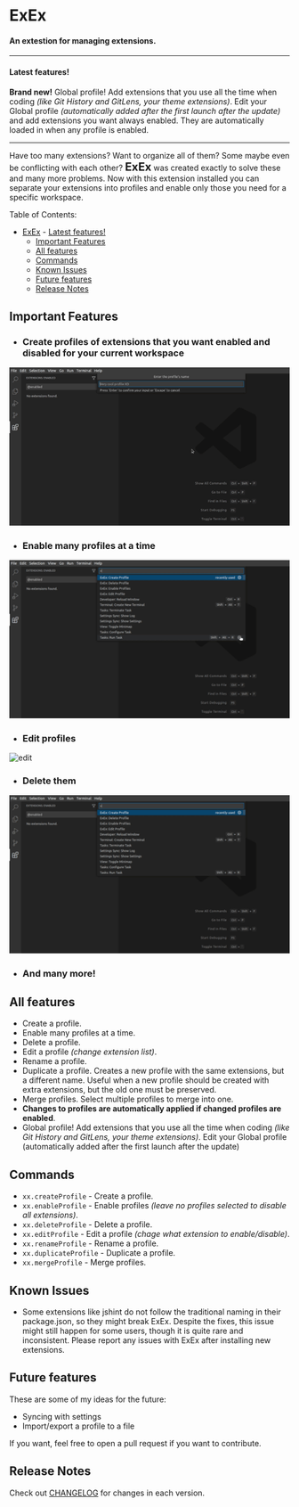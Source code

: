 # ExEx
<span><h4>An extestion for managing extensions.</h4></span>
<hr>

#### Latest features!
**Brand new!** Global profile! Add extensions that you use all the time when coding *(like Git History and GitLens, your theme extensions)*. Edit your Global profile *(automatically added after the first launch after the update)* and add extensions you want always enabled. They are automatically loaded in when any profile is enabled.
<hr>

Have too many extensions? Want to organize all of them? Some maybe even be conflicting with each other? <span style="font-size: 15pt; font-weight: bold;">ExEx</span> was created exactly to solve these and many more problems. Now with this extension installed you can separate your extensions into profiles and enable only those you need for a specific workspace.

Table of Contents:
- [ExEx](#exex)
      - [Latest features!](#latest-features)
  - [Important Features](#important-features)
  - [All features](#all-features)
  - [Commands](#commands)
  - [Known Issues](#known-issues)
  - [Future features](#future-features)
  - [Release Notes](#release-notes)

## Important Features
- ### Create profiles of extensions that you want enabled and disabled for your current workspace
![create](https://github.com/da-the-dev/ExEx/blob/master/assets/demo/create.gif?raw=true)
- ### Enable many profiles at a time
![enable-many](https://github.com/da-the-dev/ExEx/blob/master/assets/demo/enable%20many.gif?raw=true)
- ### Edit profiles
![edit](https://github.com/da-the-dev/ExEx/blob/master/assets/demo/edit.gif?raw=true)
- ### Delete them
![delete](https://github.com/da-the-dev/ExEx/blob/master/assets/demo/delete.gif?raw=true)
- ### And many more!
  
## All features
- Create a profile.
- Enable many profiles at a time.
- Delete a profile.
- Edit a profile *(change extension list)*.
- Rename a profile.
- Duplicate a profile. Creates a new profile with the same extensions, but a different name. Useful when a new profile should be created with extra extensions, but the old one must be preserved.
- Merge profiles. Select multiple profiles to merge into one.
- **Changes to profiles are automatically applied if changed profiles are enabled**.
- Global profile! Add extensions that you use all the time when coding *(like Git History and GitLens, your theme extensions)*. Edit your Global profile (automatically added after the first launch after the update)

## Commands
- `xx.createProfile` - Create a profile.
- `xx.enableProfile` - Enable profiles *(leave no profiles selected to disable all extensions)*.
- `xx.deleteProfile` - Delete a profile.
- `xx.editProfile` - Edit a profile *(chage what extension to enable/disable)*.
- `xx.renameProfile` - Rename a profile.
- `xx.duplicateProfile` - Duplicate a profile.
- `xx.mergeProfile` - Merge profiles.

## Known Issues
- Some extensions like jshint do not follow the traditional naming in their package.json, so they might break ExEx. Despite the fixes, this issue might still happen for some users, though it is quite rare and inconsistent. Please report any issues with ExEx after installing new extensions.

## Future features
These are some of my ideas for the future:
- Syncing with settings
- Import/export a profile to a file
  
If you want, feel free to open a pull request if you want to contribute.

## Release Notes
Check out [CHANGELOG](CHANGELOG.md) for changes in each version.

 
